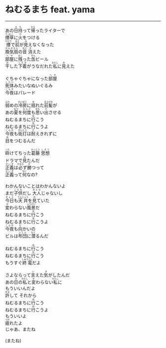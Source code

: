 # ねむるまち feat. yama
---
<lyric>
あの<ruby>日持<rt>ひも</rt></ruby>って<ruby>帰<rt>かえ</rt></ruby>ったライターで<br/>
<ruby>煙草<rt>たばこ</rt></ruby>に<ruby>火<rt>ひ</rt></ruby>をつける<br/>
<ruby>煙<rt>けむり</rt></ruby>で<ruby>前<rt>まえ</rt></ruby>が<ruby>見<rt>み</rt></ruby>えなくなった<br/>
<ruby>換気扇<rt>かんきせん</rt></ruby>の<ruby>音<rt>おと</rt></ruby> <ruby>消<rt>き</rt></ruby>えた<br/>
<ruby>部屋<rt>へや</rt></ruby>に<ruby>残<rt>のこ</rt></ruby>った<ruby>缶<rt>かん</rt></ruby>ビール<br/>
<ruby>干<rt>ほ</rt></ruby>した<ruby>下着<rt>したぎ</rt></ruby>がうなだれた<ruby>私<rt>わたし</rt></ruby>に<ruby>見<rt>み</rt></ruby>えた<br/>
<br/>
ぐちゃぐちゃになった<ruby>部屋<rt>へや</rt></ruby><br/>
<ruby>死体<rt>したい</rt></ruby>みたいなぬいぐるみ<br/>
<ruby>今夜<rt>こんや</rt></ruby>はパレード<br/>
<br/>
<ruby>弱<rt>よわ</rt></ruby>めの<ruby>冷房<rt>れいぼう</rt></ruby>に<ruby>揺<rt>ゆ</rt></ruby>れた<ruby>前髪<rt>まえがみ</rt></ruby>が<br/>
あの<ruby>夏<rt>なつ</rt></ruby>を<ruby>何度<rt>なんど</rt></ruby>も<ruby>思<rt>おも</rt></ruby>い<ruby>出<rt>だ</rt></ruby>させる<br/>
ねむるまちに<ruby>行<rt>ゆ</rt></ruby>こう<br/>
ねむるまちに<ruby>行<rt>ゆ</rt></ruby>こうよ<br/>
<ruby>今夜<rt>こんや</rt></ruby>も<ruby>街灯<rt>がいとう</rt></ruby>は<ruby>耐<rt>た</rt></ruby>えきれずに<br/>
<ruby>目<rt>め</rt></ruby>をつむるんだ<br/>
<br/>
<ruby>砕<rt>くだ</rt></ruby>けてちった<ruby>葛藤<rt>かっとう</rt></ruby> <ruby>思想<rt>しそう</rt></ruby><br/>
ドラマで<ruby>見<rt>み</rt></ruby>たんだ<br/>
<ruby>正義<rt>せいぎ</rt></ruby>は<ruby>必<rt>かなら</rt></ruby>ず<ruby>勝<rt>か</rt></ruby>つって<br/>
<ruby>正義<rt>せいぎ</rt></ruby>って<ruby>何<rt>なに</rt></ruby>なの?<br/>
<br/>
わかんないことはわかんないよ<br/>
まだ<ruby>子供<rt>こども</rt></ruby>だし <ruby>大人<rt>おとな</rt></ruby>じゃないし<br/>
<ruby>今日<rt>きょう</rt></ruby>も<ruby>天井<rt>てんじょう</rt></ruby>を<ruby>見<rt>み</rt></ruby>ていた<br/>
<ruby>変<rt>か</rt></ruby>わらない<ruby>風景<rt>ふうけい</rt></ruby>だ<br/>
ねむるまちに<ruby>行<rt>ゆ</rt></ruby>こう<br/>
ねむるまちに<ruby>行<rt>ゆ</rt></ruby>こうよ<br/>
<ruby>今夜<rt>こんや</rt></ruby>も<ruby>向<rt>む</rt></ruby>かいの<br/>
ビルは<ruby>布団<rt>ふとん</rt></ruby>に<ruby>潜<rt>もぐ</rt></ruby>るんだ<br/>
<br/>
ねむるまちに<ruby>行<rt>ゆ</rt></ruby>こう<br/>
ねむるまちに<ruby>行<rt>ゆ</rt></ruby>こう<br/>
もうすぐ<ruby>終電<rt>しゅうでん</rt></ruby>だよ<br/>
<br/>
さよならって<ruby>言<rt>い</rt></ruby>えた<ruby>気<rt>き</rt></ruby>がしたんだ<br/>
あの<ruby>日<rt>ひ</rt></ruby>の<ruby>私<rt>わたし</rt></ruby>と<ruby>変<rt>か</rt></ruby>わらない<ruby>私<rt>わたし</rt></ruby>に<br/>
もういいんだよ<br/>
<ruby>許<rt>ゆる</rt></ruby>して それから<br/>
ねむるまちに<ruby>行<rt>ゆ</rt></ruby>こう<br/>
ねむるまちに<ruby>行<rt>ゆ</rt></ruby>こうよ<br/>
もういいよ<br/>
<ruby>疲<rt>つか</rt></ruby>れたよ<br/>
じゃあ、またね<br/>
<br/>
(またね)<br/>
</lyric>
